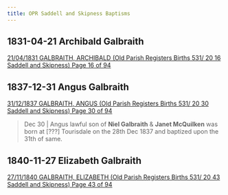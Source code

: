 ```yaml
---
title: OPR Saddell and Skipness Baptisms
---
```


## 1831-04-21 Archibald Galbraith

[21/04/1831 GALBRAITH, ARCHIBALD (Old Parish Registers Births 531/ 20 16 Saddell and Skipness) Page 16 of 94](https://www.scotlandspeople.gov.uk/view-image/nrs_opr_records/799?image=16)



## 1837-12-31 Angus Galbraith

[31/12/1837 GALBRAITH, ANGUS (Old Parish Registers Births 531/ 20 30 Saddell and Skipness) Page 30 of 94](https://www.scotlandspeople.gov.uk/view-image/nrs_opr_records/801?image=30)

> Dec 30 | Angus lawful son of **Niel Galbraith** & **Janet McQuilken**
> was born at [???] Tourisdale on the 28th Dec 1837 and baptized upon
> the 31th of same.

## 1840-11-27 Elizabeth Galbraith

[27/11/1840 GALBRAITH, ELIZABETH (Old Parish Registers Births 531/ 20 43 Saddell and Skipness) Page 43 of 94](https://www.scotlandspeople.gov.uk/view-image/nrs_opr_records/1589?image=43)




